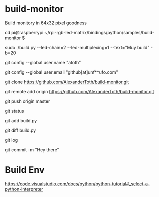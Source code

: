 # build-monitor
Build monitory in 64x32 pixel goodness


cd pi@raspberrypi:~/rpi-rgb-led-matrix/bindings/python/samples/build-monitor $

sudo ./build.py --led-chain=2 --led-multiplexing=1 --text="Muy build" -b=20

git config --global user.name "atoth"

git config --global user.email "github[at]unf**ufo.com"

git clone https://github.com/AlexanderToth/build-monitor.git

git remote add origin https://github.com/AlexanderToth/build-monitor.git

git push origin master

git status

git add build.py

git diff build.py

git log

git commit -m "Hey there"

# Build Env
https://code.visualstudio.com/docs/python/python-tutorial#_select-a-python-interpreter
